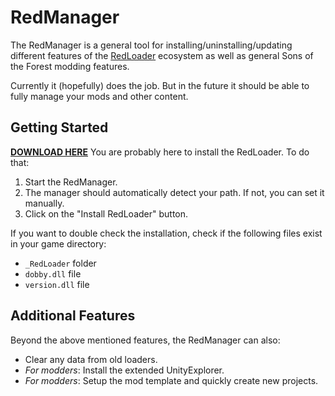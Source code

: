 # RedManager

The RedManager is a general tool for installing/uninstalling/updating different features
of the [RedLoader](https://github.com/ToniMacaroni/RedLoader) ecosystem as well as general Sons of the Forest modding features.

Currently it (hopefully) does the job. But in the future it should be able to fully manage your mods and other content.

## Getting Started
**[DOWNLOAD HERE](https://github.com/ToniMacaroni/RedManager/releases)**
You are probably here to install the RedLoader. To do that:
1) Start the RedManager.
2) The manager should automatically detect your path. If not, you can set it manually.
3) Click on the "Install RedLoader" button.

If you want to double check the installation, check if the following files exist in your game directory:
- `_RedLoader` folder
- `dobby.dll` file
- `version.dll` file

## Additional Features
Beyond the above mentioned features, the RedManager can also:
- Clear any data from old loaders.
- *For modders*: Install the extended UnityExplorer.
- *For modders*: Setup the mod template and quickly create new projects.
